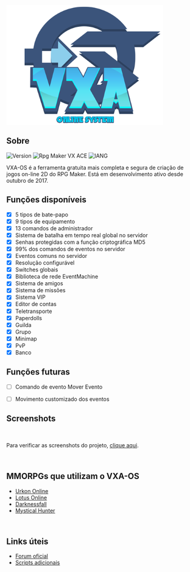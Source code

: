<img align="center" src=".github/logo.png">

## Sobre

![Version](https://img.shields.io/badge/Version-%202.1.1-red?style=for-the-badge&logo=appveyo)
![Rpg Maker VX ACE](https://img.shields.io/badge/RPG%20MAKER-VX%20ACE-red?style=for-the-badge&logo=appveyo)
![lANG](https://img.shields.io/badge/LANG-RUBY(%20RGSS%20)-red?style=for-the-badge&logo=appveyo)

<p>VXA-OS é a ferramenta gratuita mais completa e segura de criação de jogos on-line 2D do RPG Maker. Está em desenvolvimento ativo desde outubro de 2017.</p>

## Funções disponíveis 
  - [x] 5 tipos de bate-papo
  - [x] 9 tipos de equipamento
  - [x] 13 comandos de administrador
  - [x] Sistema de batalha em tempo real global no servidor
  - [x] Senhas protegidas com a função criptográfica MD5
  - [x] 99% dos comandos de eventos no servidor
  - [x] Eventos comuns no servidor
  - [x] Resolução configurável
  - [x] Switches globais
  - [x] Biblioteca de rede EventMachine
  - [x] Sistema de amigos
  - [x] Sistema de missões
  - [x] Sistema VIP
  - [x] Editor de contas
  - [x] Teletransporte
  - [x] Paperdolls
  - [x] Guilda
  - [x] Grupo
  - [x] Minimap
  - [x] PvP
  - [x] Banco

## Funções futuras
  - [ ] Comando de evento Mover Evento
  - [ ] Movimento customizado dos eventos
  


## Screenshots
<br>

Para verificar as screenshots do projeto, [clique aqui]().

<br>

## MMORPGs que utilizam o VXA-OS

- [Urkon Online](https://www.aldeiarpg.com/t14262-urkon-online)
- [Lotus Online](https://www.aldeiarpg.com/t14134-lotus-online)
- [Darknessfall](https://www.aldeiarpg.com/t14505-darknessfall-online)
- [Mystical Hunter](https://www.aldeiarpg.com/t14610-mystical-hunter-online)

<br>

## Links úteis

- [Forum oficial](https://www.aldeiarpg.com/t13748-vxa-os-crie-seu-mmo-com-rpg-maker)
- [Scripts adicionais](https://www.aldeiarpg.com/f64-scripts)








